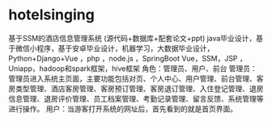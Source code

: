 # hotelsinging
 基于SSM的酒店信息管理系统 (源代码+数据库+配套论文+ppt) java毕业设计，基于微信小程序，基于安卓毕业设计，机器学习，大数据毕业设计，Python+Django+Vue ，php ，node.js ，SpringBoot Vue，SSM，JSP ，Uniapp，hadoop和spark框架，hive框架 角色：管理员、用户、前台  管理员：管理员进入系统主页面，主要功能包括对页、个人中心、用户管理、前台管理、客房类型管理、酒店客房管理、客房预订管理、客房退订管理、入住登记管理、退房信息管理、退房评价管理、员工档案管理、考勤记录管理、留言反馈、系统管理等进行操作。  用户：当游客打开系统的网址后，首先看到的就是首页界面。

